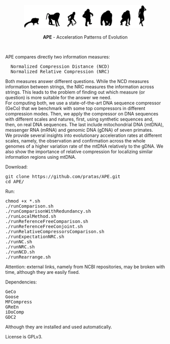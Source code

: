 <p align="center"><img src="imgs/logo.png"
alt="APE" height="72" border="0" /><br><br>
<b>APE</b> - Acceleration Patterns of Evolution</p>
<br>

<p align="Justify">
APE compares directly two information measures:
<pre>
  Normalized Compression Distance (NCD)
  Normalized Relative Compression (NRC)
</pre>
Both measures answer different questions. While the NCD measures information between strings, the NRC measures the information across strings. This leads to the problem of finding out which measure (or question) is more suitable for the answer we need.
<br>
For computing both, we use a state-of-the-art DNA sequence compressor (GeCo) that we benchmark with some top compressors in different compression modes. Then, we apply the compressor on DNA sequences with different scales and natures, first, using synthetic sequences and, then, on real DNA sequences. The last include mitochondrial DNA (mtDNA), messenger RNA (mRNA) and genomic DNA (gDNA) of seven primates.
<br>
We provide several insights into evolutionary acceleration rates at different scales, namely, the observation and confirmation across the whole genomes of a higher variation rate of the mtDNA relatively to the gDNA. We also show the importance of relative compression for localizing similar information regions using mtDNA.
</p>

Download:
<pre>
git clone https://github.com/pratas/APE.git
cd APE/
</pre>
Run:
<pre>
chmod +x *.sh
./runComparison.sh
./runComparisonWithRedundancy.sh
./runLocalMethod.sh
./runReferenceFreeComparison.sh
./runReferenceFreeConjoint.sh
./runRelativeCompressorsComparison.sh
./runExpectationNRC.sh
./runNC.sh
./runNRC.sh
./runNCD.sh
./runRearrange.sh
</pre>

Attention: external links, namely from NCBI repositories, may be broken with time, although they are easily fixed.

Dependencies:
<pre>
GeCo
Goose
MFCompress
GReEn
iDoComp
GDC2
</pre>
Although they are installed and used automatically.

License is GPLv3.
